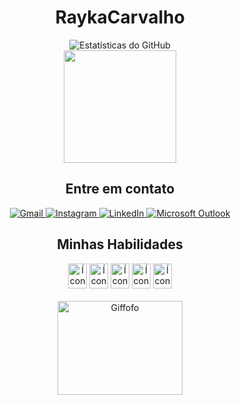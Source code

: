 <div align="center">
  <h1>RaykaCarvalho</h1>

  <img src="https://github-readme-stats.vercel.app/api?username=RaykaCarvalho&show_icons=true&theme=rose" alt="Estatísticas do GitHub"/>

  <br />

  <img height="180em" src="https://github-readme-stats.vercel.app/api/top-langs/?username=RaykaCarvalho&layout=compact&langs_count=6&theme=rose"/>

  <br />

  <h2>Entre em contato</h2>
  <a href="https://mail.google.com/mail/u/0/#inbox" target="_blank">
    <img src="https://img.shields.io/badge/Gmail-D14836?style=for-the-badge&logo=gmail&logoColor=white" alt="Gmail">
  </a>
  <a href="https://www.instagram.com/raykacarvalhoo/" target="_blank">
    <img src="https://img.shields.io/badge/Instagram-E4405F?style=for-the-badge&logo=instagram&logoColor=white" alt="Instagram">
  </a>
  <a href="https://www.linkedin.com/in/raykacarvalhoo/" target="_blank">
    <img src="https://img.shields.io/badge/LinkedIn-0077B5?style=for-the-badge&logo=linkedin&logoColor=white" alt="LinkedIn">
  </a>
  <a href="https://outlook.live.com/mail/0/" target="_blank">
    <img src="https://img.shields.io/badge/Microsoft_Outlook-0078D4?style=for-the-badge&logo=microsoft-outlook&logoColor=white" alt="Microsoft Outlook">
  </a>

  <br />

  <h2>Minhas Habilidades</h2>
  <div class="skills-container">
    <img class="skill-icon" src="https://cdn.jsdelivr.net/gh/devicons/devicon@latest/icons/javascript/javascript-original.svg" width="30" height="40" alt="Ícone JavaScript"> 
    <img class="skill-icon" src="https://cdn.jsdelivr.net/gh/devicons/devicon@latest/icons/css3/css3-original.svg" width="30" height="40" alt="Ícone CSS3">
    <img class="skill-icon" src="https://cdn.jsdelivr.net/gh/devicons/devicon@latest/icons/html5/html5-original.svg" width="30" height="40" alt="Ícone HTML5">
    <img class="skill-icon" src="https://cdn.jsdelivr.net/gh/devicons/devicon@latest/icons/python/python-original.svg" width="30" height="40" alt="Ícone Python">
    <img class="skill-icon" src="https://cdn.jsdelivr.net/gh/devicons/devicon@latest/icons/php/php-original.svg" width="30" height="40" alt="Ícone PHP"/>
  </div>

  <br />

  <div class="image-container"><img src="https://i.pinimg.com/originals/8f/ec/fc/8fecfcd8839c17ea3e61a34b40d2ee32.gif" alt="Giffofo" width="200" height="150"></div>

</div>

<link rel="stylesheet" href="https://cdnjs.cloudflare.com/ajax/libs/animate.css/4.1.1/animate.min.css">

